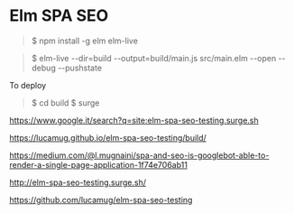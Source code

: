 # Elm SPA SEO

> $ npm install -g elm elm-live

> $ elm-live --dir=build --output=build/main.js src/main.elm --open --debug --pushstate

To deploy

> $ cd build
> $ surge

https://www.google.it/search?q=site:elm-spa-seo-testing.surge.sh

https://lucamug.github.io/elm-spa-seo-testing/build/

https://medium.com/@l.mugnaini/spa-and-seo-is-googlebot-able-to-render-a-single-page-application-1f74e706ab11

http://elm-spa-seo-testing.surge.sh/

https://github.com/lucamug/elm-spa-seo-testing
